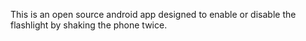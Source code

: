 This is an open source android app designed to enable or disable the flashlight by shaking the phone twice.
